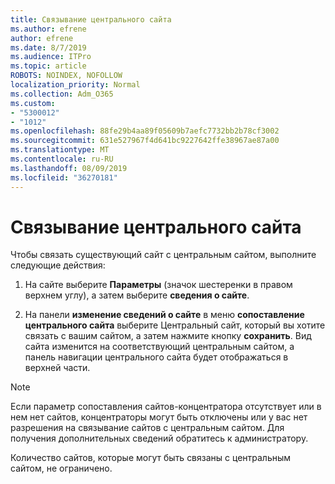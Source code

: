 ```yaml
---
title: Связывание центрального сайта
ms.author: efrene
author: efrene
ms.date: 8/7/2019
ms.audience: ITPro
ms.topic: article
ROBOTS: NOINDEX, NOFOLLOW
localization_priority: Normal
ms.collection: Adm_O365
ms.custom:
- "5300012"
- "1012"
ms.openlocfilehash: 88fe29b4aa89f05609b7aefc7732bb2b78cf3002
ms.sourcegitcommit: 631e527967f4d641bc9227642ffe38967ae87a00
ms.translationtype: MT
ms.contentlocale: ru-RU
ms.lasthandoff: 08/09/2019
ms.locfileid: "36270181"
---
```

# <a name="associate-a-hub-site"></a>Связывание центрального сайта

Чтобы связать существующий сайт с центральным сайтом, выполните следующие действия:
  
1. На сайте выберите **Параметры** (значок шестеренки в правом верхнем углу), а затем выберите **сведения о сайте**.

2. На панели **изменение сведений о сайте** в меню **сопоставление центрального сайта** выберите Центральный сайт, который вы хотите связать с вашим сайтом, а затем нажмите кнопку **сохранить**. Вид сайта изменится на соответствующий центральным сайтом, а панель навигации центрального сайта будет отображаться в верхней части.

 > [!Note]
>Если параметр сопоставления сайтов-концентратора отсутствует или в нем нет сайтов, концентраторы могут быть отключены или у вас нет разрешения на связывание сайтов с центральным сайтом. Для получения дополнительных сведений обратитесь к администратору.
>
>Количество сайтов, которые могут быть связаны с центральным сайтом, не ограничено.
  